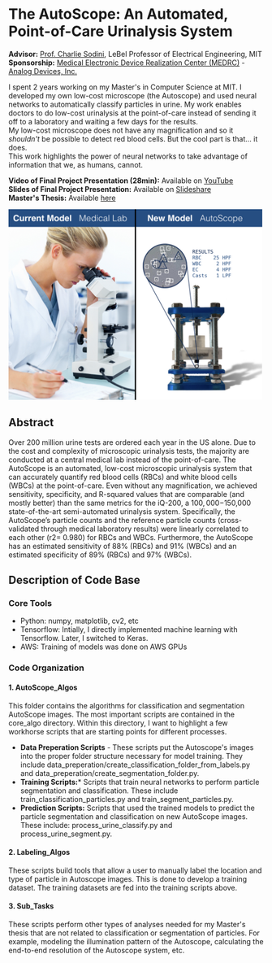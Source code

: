 # The AutoScope: An Automated, Point-of-Care Urinalysis System 
**Advisor:** [Prof. Charlie Sodini](http://imes.mit.edu/people/faculty/sodini-charles/), LeBel Professor of Electrical Engineering, MIT  
**Sponsorship:** [Medical Electronic Device Realization Center (MEDRC)](http://medrc.mit.edu/) - [Analog Devices, Inc.](https://en.wikipedia.org/wiki/Analog_Devices) 
  
  
I spent 2 years working on my Master's in Computer Science at MIT. I developed my own low-cost microscope (the Autoscope) and used neural networks to automatically classify particles in urine. My work enables doctors to do low-cost urinalysis at the point-of-care instead of sending it off to a laboratory and waiting a few days for the results.   
My low-cost microscope does not have any magnification and so it *shouldn't* be possible to detect red blood cells. But the cool part is that... it does.   
This work highlights the power of neural networks to take advantage of information that we, as humans, cannot.   
  
  
  
**Video of Final Project Presentation (28min):** Available on [YouTube](https://youtu.be/SKFaWKCmoxo)  
**Slides of Final Project Presentation:** Available on [Slideshare](https://www.slideshare.net/SidneyPrimas/the-autoscope-an-automated-pointofcare-urinalysis-system)  
**Master's Thesis:** Available [here](https://github.com/SidneyPrimas/AutoScope/blob/master/MIT_Master_Thesis.pdf)  
  
  
  
<img src="https://github.com/SidneyPrimas/AutoScope/blob/master/AutoScope_cover_image.jpeg" alt="CoverImage" width="500">
  
## Abstract  
Over 200 million urine tests are ordered each year in the US alone. Due to the cost and complexity of microscopic urinalysis tests, the majority are conducted at a central medical lab instead of the point-of-care. The AutoScope is an automated, low-cost microscopic urinalysis system that can accurately quantify red blood cells (RBCs) and white blood cells (WBCs) at the point-of-care. Even without any magnification, we achieved sensitivity, specificity, and R-squared values that are comparable (and mostly better) than the same metrics for the iQ-200, a $100,000-$150,000 state-of-the-art semi-automated urinalysis system. Specifically, the AutoScope’s particle counts and the reference particle counts (cross-validated through medical laboratory results) were linearly correlated to each other (r2= 0.980) for RBCs and WBCs. Furthermore, the AutoScope has an estimated sensitivity of 88% (RBCs) and 91% (WBCs) and an estimated specificity of 89% (RBCs) and 97% (WBCs). 

  
## Description of Code Base

### Core Tools
* Python: numpy, matplotlib, cv2, etc
* Tensorflow: Intially, I directly implemented machine learning with Tensorflow. Later, I switched to Keras. 
* AWS: Training of models was done on AWS GPUs


### Code Organization
#### 1. AutoScope_Algos
This folder contains the algorithms for classification and segmentation AutoScope images. The most important scripts are contained in the core_algo directory. Within this directory, I want to highlight a few workhorse scripts that are starting points for different processes. 
 * **Data Preperation Scripts** - These scripts put the Autoscope's images into the proper folder structure necessary for model training. They include data_preperation/create_classification_folder_from_labels.py and data_preperation/create_segmentation_folder.py. 
 * **Training Scripts:*** Scripts that train neural networks to perform particle segmentation and classification. These include train_classification_particles.py and train_segment_particles.py. 
 * **Prediction Scripts:** Scripts that used the trained models to predict the particle segmentation and classification on new AutoScope images. These include: process_urine_classify.py	and process_urine_segment.py. 

#### 2. Labeling_Algos
These scripts build tools that allow a user to manually label the location and type of particle in Autoscope images. This is done to develop a training dataset. The training datasets are fed into the training scripts above. 

#### 3. Sub_Tasks
These scripts perform other types of analyses needed for my Master's thesis that are not related to classification or segmentation of particles. For example, modeling the illumination pattern of the Autoscope, calculating the end-to-end resolution of the Autoscope system, etc.

